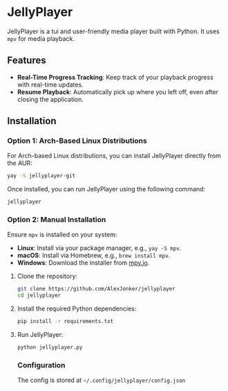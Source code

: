 # JellyPlayer

JellyPlayer is a tui and user-friendly media player built with Python. It uses `mpv` for media playback.

## Features

- **Real-Time Progress Tracking**: Keep track of your playback progress with real-time updates.
- **Resume Playback**: Automatically pick up where you left off, even after closing the application.

## Installation

### Option 1: Arch-Based Linux Distributions

For Arch-based Linux distributions, you can install JellyPlayer directly from the AUR:
```bash
yay -S jellyplayer-git
```

Once installed, you can run JellyPlayer using the following command:
```bash
jellyplayer
```

### Option 2: Manual Installation

Ensure `mpv` is installed on your system:

- **Linux**: Install via your package manager, e.g., `yay -S mpv`.
- **macOS**: Install via Homebrew, e.g., `brew install mpv`.
- **Windows**: Download the installer from [mpv.io](https://mpv.io/installation/).

1. Clone the repository:
    ```bash
    git clone https://github.com/AlexJonker/jellyplayer
    cd jellyplayer
    ```

2. Install the required Python dependencies:
    ```bash
    pip install -r requirements.txt
    ```

3. Run JellyPlayer:
    ```bash
    python jellyplayer.py
    ```

    ### Configuration

    The config is stored at `~/.config/jellyplayer/config.json`